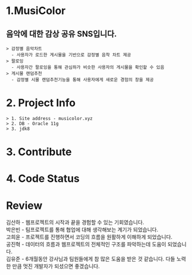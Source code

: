 
# 1.MusiColor
  ## 음악에 대한 감상 공유 SNS입니다.
    > 감정별 음악차트   
      - 사용자가 로드한 게시물을 기반으로 감정별 음착 차트 제공   
    > 팔로잉   
      - 사용자간 팔로잉을 통해 관심하가 비슷한 사용자의 게시물을 확인할 수 있음   
    > 게시물 랜덤추천   
      - 감정별 시물 랜덤추천기능을 통해 사용자에게 새로운 경험의 창을 제공   

# 2. Project Info
    > 1. Site address - musicolor.xyz
    > 2. DB - Oracle 11g
    > 3. jdk8

# 3. Contribute
  
  
# 4. Code Status




# Review
김산하 - 웹프로젝트의 시작과 끝을 경험할 수 있는 기회였습니다.   
박은빈 - 팀프로젝트를 통해 협업에 대해 생각해보는 계기가 되었습니다.   
고희윤 - 프로젝트를 진행하면서 코딩의 흐름을 원활하게 이해하게 되었습니다.  
공진혁 - 데이터의 흐름과 웹프로젝트의 전체적인 구조를 파악하는데 도움이 되었습니다.  
김유준 - 6개월동안 강사님과 팀원들에게 참 많은 도움을 받은 것 같습니다. 다들 노력한 만큼 멋진 개발자가 되셨으면 좋겠습니다.
